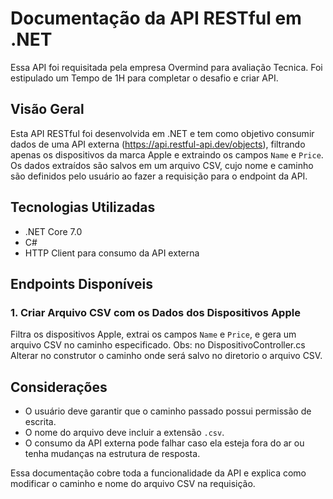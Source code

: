 # Documentação da API RESTful em .NET

Essa API foi requisitada pela empresa Overmind para avaliação Tecnica.
Foi estipulado um Tempo de 1H para completar o desafio e criar API.

## Visão Geral
Esta API RESTful foi desenvolvida em .NET e tem como objetivo consumir dados de uma API externa (<https://api.restful-api.dev/objects>), filtrando apenas os dispositivos da marca Apple e extraindo os campos `Name` e `Price`. Os dados extraídos são salvos em um arquivo CSV, cujo nome e caminho são definidos pelo usuário ao fazer a requisição para o endpoint da API.

## Tecnologias Utilizadas
- .NET Core 7.0
- C#
- HTTP Client para consumo da API externa

## Endpoints Disponíveis

### 1. Criar Arquivo CSV com os Dados dos Dispositivos Apple


 Filtra os dispositivos Apple, extrai os campos `Name` e `Price`, e gera um arquivo CSV no caminho especificado.
 Obs: no DispositivoController.cs Alterar no construtor o caminho onde será salvo no diretorio o arquivo CSV. 


## Considerações
- O usuário deve garantir que o caminho passado possui permissão de escrita.
- O nome do arquivo deve incluir a extensão `.csv`.
- O consumo da API externa pode falhar caso ela esteja fora do ar ou tenha mudanças na estrutura de resposta.

Essa documentação cobre toda a funcionalidade da API e explica como modificar o caminho e nome do arquivo CSV na requisição.

